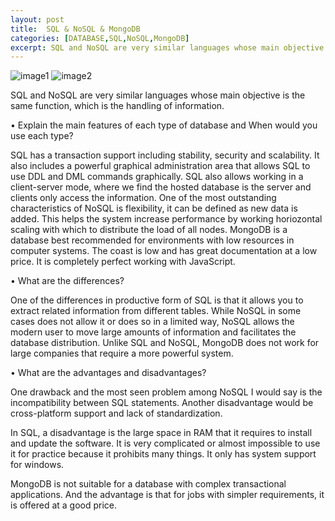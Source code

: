 ```yaml
---
layout: post
title:  SQL & NoSQL & MongoDB
categories: [DATABASE,SQL,NoSQL,MongoDB]
excerpt: SQL and NoSQL are very similar languages whose main objective is the same function, which is the handling of information.
---
```

![image1](https://miro.medium.com/max/1400/1*73e3UUYS_SsBYZfLvdOcfQ.png)
![image2](https://miro.medium.com/max/1400/1*Ta4qktHtO--RMUpnR08mBg.jpeg)

SQL and NoSQL are very similar languages whose main objective is the same function, which is the handling of information.

  •	Explain the main features of each type of database and When would you use each type?
  
SQL has a transaction support including stability, security and scalability. It also includes a powerful graphical administration area that allows SQL to use DDL and DML commands graphically.
SQL also allows working in a client-server mode, where we find the hosted database is the server and clients only access the information.
One of the most outstanding characteristics of NoSQL is flexibility, it can be defined as new data is added. This helps the system increase performance by working horiozontal scaling with which to distribute the load of all nodes.
MongoDB is a database best recommended for environments with low resources in computer systems. The coast is low and has great documentation at a low price. It is completely perfect working with JavaScript.

  •	What are the differences?
  
One of the differences in productive form of SQL is that it allows you to extract related information from different tables. While NoSQL in some cases does not allow it or does so in a limited way, NoSQL allows the modern user to move large amounts of information and facilitates the database distribution.
Unlike SQL and NoSQL, MongoDB does not work for large companies that require a more powerful system.

  •	What are the advantages and disadvantages?
  
One drawback and the most seen problem among NoSQL I would say is the incompatibility between SQL statements. Another disadvantage would be cross-platform support and lack of standardization.

In SQL, a disadvantage is the large space in RAM that it requires to install and update the software. It is very complicated or almost impossible to use it for practice because it prohibits many things. It only has system support for windows.

MongoDB is not suitable for a database with complex transactional applications. And the advantage is that for jobs with simpler requirements, it is offered at a good price.
